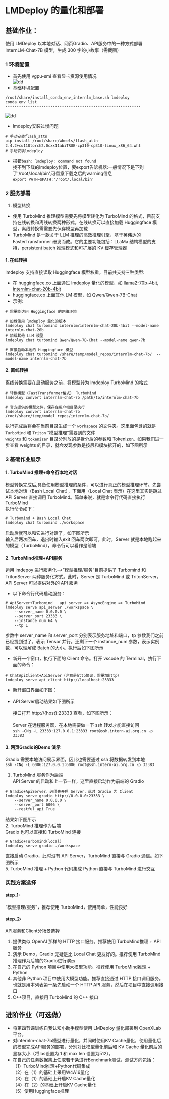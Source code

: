 # LMDeploy 的量化和部署
## 基础作业：
使用 LMDeploy 以本地对话、网页Gradio、API服务中的一种方式部署 InternLM-Chat-7B 模型，生成 300 字的小故事（需截图）
### 1 环境配置  
- 首先使用 vgpu-smi  查看显卡资源使用情况  
![dd]()
- 基础环境配置  
```
/root/share/install_conda_env_internlm_base.sh lmdeploy
conda env list
------------------------------------------------------------
```  
  ![dd]()
- lmdeploy安装过慢问题 
```
# 手动安装flash_attn
pip install /root/share/wheels/flash_attn-2.4.2+cu118torch2.0cxx11abiTRUE-cp310-cp310-linux_x86_64.whl
# 手动安装lmdeploy
```  
- 报错`bash: lmdeploy: command not found`  
找不到下载的lmdeploy位置，要export告诉机器:一般情况下是下到了'/root/.local/bin',可留意下载之后的warning信息  
`export PATH=$PATH:'/root/.local/bin'`  


### 2 服务部署  
1. 模型转换
- 使用 TurboMind 推理模型需要先将模型转化为 TurboMind 的格式，目前支持在线转换和离线转换两种形式。在线转换可以直接加载 Huggingface 模型，离线转换需需要先保存模型再加载  
- TurboMind 是一款关于 LLM 推理的高效推理引擎，基于英伟达的 FasterTransformer 研发而成。它的主要功能包括：LLaMa 结构模型的支持，persistent batch 推理模式和可扩展的 KV 缓存管理器
#### 1. 在线转换
lmdeploy 支持直接读取 Huggingface 模型权重，目前共支持三种类型:
- 在 huggingface.co 上面通过 lmdeploy 量化的模型，如 [llama2-70b-4bit](https://huggingface.co/lmdeploy/llama2-chat-70b-4bit), [internlm-chat-20b-4bit](https://huggingface.co/internlm/internlm-chat-20b-4bit)
- huggingface.co 上面其他 LM 模型，如 Qwen/Qwen-7B-Chat
- 示例:  
```
# 需要能访问 Huggingface 的网络环境

# 加载使用 lmdeploy 量化的版本
lmdeploy chat turbomind internlm/internlm-chat-20b-4bit --model-name internlm-chat-20b
# 加载其他 LLM 模型
lmdeploy chat turbomind Qwen/Qwen-7B-Chat --model-name qwen-7b

# 直接启动本地的 Huggingface 模型
lmdeploy chat turbomind /share/temp/model_repos/internlm-chat-7b/  --model-name internlm-chat-7b
```  
#### 2. 离线转换
离线转换需要在启动服务之前，将模型转为 lmdeploy TurboMind 的格式  
```
# 转换模型（FastTransformer格式） TurboMind
lmdeploy convert internlm-chat-7b /path/to/internlm-chat-7b

# 官方提供的模型文件，保存在用户根目录执行
lmdeploy convert internlm-chat-7b  /root/share/temp/model_repos/internlm-chat-7b/
```  
执行完成后将会在当前目录生成一个 `workspace` 的文件夹。这里面包含的就是 `TurboMind` 和 `Triton` “模型推理”需要到的文件  
![]()  
`weights` 和 `tokenizer` 目录分别放的是拆分后的参数和 Tokenizer。如果我们进一步查看 weights 的目录，就会发现参数是按层和模块拆开的，如下图所示

### 3 基础作业展示
#### 1. TurboMind 推理+命令行本地对话
模型转换完成后,具备使用模型推理的条件，可以进行真正的模型推理环节。先尝试本地对话（Bash Local Chat），下面用（Local Chat 表示）在这里其实是跳过 API Server 直接调用 TurboMind。简单来说，就是命令行代码直接执行 TurboMind  
执行命令如下：  
```
# Turbomind + Bash Local Chat
lmdeploy chat turbomind ./workspace
```  
启动后就可以和它进行对话了，如下图所示  
![]()  
输入后两次回车，退出时输入exit 回车两次即可。此时，Server 就是本地跑起来的模型（TurboMind），命令行可以看作是前端
#### 2. TurboMind推理+API服务
运用 lmdepoy 进行服务化——>”模型推理/服务“目前提供了 Turbomind 和 TritonServer 两种服务化方式。此时，Server 是 TurboMind 或 TritonServer，API Server 可以提供对外的 API 服务  
- 以下命令行代码启动服务： 
```
# ApiServer+Turbomind   api_server => AsyncEngine => TurboMind
lmdeploy serve api_server ./workspace \
	--server_name 0.0.0.0 \
	--server_port 23333 \
	--instance_num 64 \
	--tp 1
```  
参数中 server_name 和 server_port 分别表示服务地址和端口，tp 参数我们之前已经提到过了，表示 Tensor 并行。还剩下一个 instance_num 参数，表示实例数，可以理解成 Batch 的大小。执行后如下图所示  
![]()  
- 新开一个窗口，执行下面的 Client 命令。打开 vscode 的 Terminal，执行下面的命令：  
```
# ChatApiClient+ApiServer（注意是http协议，需要加http）
lmdeploy serve api_client http://localhost:23333
```  
- 新开窗口界面如下图：  
![]()
- API Server启动结果如下图所示  
![]()  
接口打开 http://{host}:23333 查看，如下图所示：  
![]()  
Server 在远程服务器，在本地需要做一下 ssh 转发才能直接访问  
`ssh -CNg -L 23333:127.0.0.1:23333 root@ssh.intern-ai.org.cn -p 33383`
#### 3. 网页Gradio的Demo 演示
 Gradio 需要本地访问展示界面，因此也需要通过 ssh 将数据转发到本地  
`ssh -CNg -L 6006:127.0.0.1:6006 root@ssh.intern-ai.org.cn -p 33383`
1. TurboMind 服务作为后端  
API Server 的启动和上一节一样，这里直接启动作为前端的 Gradio  
```
# Gradio+ApiServer。必须先开启 Server，此时 Gradio 为 Client
lmdeploy serve gradio http://0.0.0.0:23333 \
	--server_name 0.0.0.0 \
	--server_port 6006 \
	--restful_api True
```  
结果如下图所示  
![]()  
2. TurboMind 推理作为后端  
Gradio 也可以直接和 TurboMind 连接  
```
# Gradio+Turbomind(local)
lmdeploy serve gradio ./workspace
```  
直接启动 Gradio，此时没有 API Server，TurboMind 直接与 Gradio 通信。如下图所示  
![]()  
5. TurboMind 推理 + Python 代码集成
Python 直接与 TurboMind 进行交互
### 实践方案选择
#### step_1:  
“模型推理/服务”，推荐使用 TurboMind，使用简单，性能良好
#### step_2:  
API服务和Client分场景选择
1. 提供类似 OpenAI 那样的 HTTP 接口服务。推荐使用 TurboMind推理 + API 服务
2. 演示 Demo，Gradio 无疑是比 Local Chat 更友好的。推荐使用 TurboMind 推理作为后端的Gradio进行演示
3. 在自己的 Python 项目中使用大模型功能。推荐使用 TurboMind推理 + Python
4. 其他非 Python 项目中使用大模型功能。推荐直接通过 HTTP 接口调用服务。也就是用本列表第一条先启动一个 HTTP API 服务，然后在项目中直接调用接口
5.  C++项目，直接用 TurboMind 的 C++ 接口
## 进阶作业（可选做）

- 将第四节课训练自我认知小助手模型使用 LMDeploy 量化部署到 OpenXLab 平台。
- 对internlm-chat-7b模型进行量化，并同时使用KV Cache量化，使用量化后的模型完成API服务的部署，分别对比模型量化前后和 KV Cache 量化前后的显存大小（将 bs设置为 1 和 max len 设置为512）。  
- 在自己的任务数据集上任取若干条进行Benchmark测试，测试方向包括：  
（1）TurboMind推理+Python代码集成  
（2）在（1）的基础上采用W4A16量化  
（3）在（1）的基础上开启KV Cache量化  
（4）在（2）的基础上开启KV Cache量化  
（5）使用Huggingface推理

